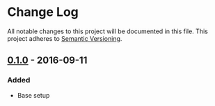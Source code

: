 # Change Log
All notable changes to this project will be documented in this file.
This project adheres to [Semantic Versioning](http://semver.org/).

## [0.1.0] - 2016-09-11
### Added
- Base setup

[0.1.0]: https://github.com/wpraktyce/server/releases/tag/1.0.0
